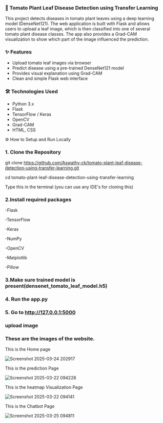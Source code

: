 
### 🍅 Tomato Plant Leaf Disease Detection using Transfer Learning

This project detects diseases in tomato plant leaves using a deep learning model (DenseNet121). The web application is built with Flask and allows users to upload a leaf image, which is then classified into one of several tomato plant disease classes. The app also provides a Grad-CAM visualization to show which part of the image influenced the prediction.

### ✨ Features

- Upload tomato leaf images via browser
- Predict disease using a pre-trained DenseNet121 model
- Provides visual explanation using Grad-CAM
- Clean and simple Flask web interface

### 🛠️ Technologies Used

- Python 3.x
- Flask
- TensorFlow / Keras
- OpenCV
- Grad-CAM
- HTML, CSS

⚙️ How to Setup and Run Locally

### 1. Clone the Repository


git clone https://github.com/Aswathy-ck/tomato-plant-leaf-disease-detection-using-transfer-learning.git

cd tomato-plant-leaf-disease-detection-using-transfer-learning

Type this in the terminal (you can use any IDE's for cloning this)

### 2.Install required packages
 -Flask
 
 -TensorFlow
 
 -Keras
 
 -NumPy
 
 -OpenCV
 
 -Matplotlib
 
 -Pillow
 
### 3.Make sure trained model is present(densenet_tomato_leaf_model.h5)

### 4. Run the app.py

### 5. Go to http://127.0.0.1:5000

### upload image

### These are the images of the website.

This is the Home page

![Screenshot 2025-03-24 202917](https://github.com/user-attachments/assets/553663d1-a890-4431-bc4d-be377156e6d6)

This is the prediction Page

![Screenshot 2025-03-22 094228](https://github.com/user-attachments/assets/fb2d8a46-b283-4175-b05e-cc05e3215e40)

This is the heatmap Visualization Page

![Screenshot 2025-03-22 094141](https://github.com/user-attachments/assets/7590a6d7-0b8e-45fb-b079-f59dabe17bb1)

This is the Chatbot Page

![Screenshot 2025-03-25 094811](https://github.com/user-attachments/assets/32c728d1-9554-4134-9aae-5566d94b58b7)
